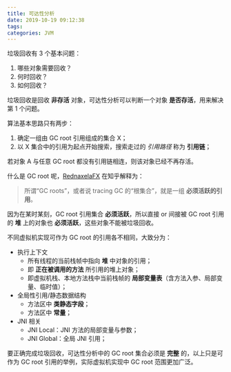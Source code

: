 ```yaml
---
title: 可达性分析
date: 2019-10-19 09:12:38
tags:
categories: JVM
---
```


垃圾回收有 3 个基本问题：

1. 哪些对象需要回收？
2. 何时回收？
3. 如何回收？

垃圾回收是回收 **非存活** 对象，可达性分析可以判断一个对象 **是否存活**，用来解决第 1 个问题。

<!-- more -->

算法基本思路只有两步：

1. 确定一组由 GC root 引用组成的集合 X；
2. 以 X 集合中的引用为起点开始搜索，搜索走过的 *引用路径* 称为 **引用链**；

若对象 A 与任意 GC root 都没有引用链相连，则该对象已经不再存活。

什么是 GC root 呢，[RednaxelaFX](https://www.zhihu.com/question/53613423/answer/135743258) 在知乎解释为：

>所谓“GC roots”，或者说 tracing GC 的“根集合”，就是一组 **必须活跃的引用**。

因为在某时某刻，GC root 引用集合 **必须活跃**，所以直接 or 间接被 GC root 引用的 **堆** 上的对象也 **必须活跃**，这些对象不能被垃圾回收。

不同虚拟机实现可作为 GC root 的引用各不相同，大致分为：

* 执行上下文
  * 所有线程的当前栈帧中指向 **堆** 中对象的引用；
  * 即 **正在被调用的方法** 所引用的堆上对象；
  * 即虚拟机栈、本地方法栈中当前栈帧的 **局部变量表**（含方法入参、局部变量、临时值）；
* 全局性引用/静态数据结构
  * 方法区中 **类静态字段**；
  * 方法区中 **常量**；
* JNI 相关
  * JNI Local：JNI 方法的局部变量与参数；
  * JNI Global：全局 JNI 引用；

要正确完成垃圾回收，可达性分析中的 GC root 集合必须是 **完整** 的，以上只是可作为 GC root 引用的举例，实际虚拟机实现中 GC root 范围更加广泛。
